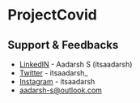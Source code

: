 # ProjectCovid

## Support & Feedbacks

- [LinkedIN](https://www.linkedin.com/in/itsaadarsh/ 'Linkedin') - Aadarsh S (itsaadarsh)
- [Twitter](https://www.twitter.com/itsaadarsh_ 'Twitter') - itsaadarsh\_
- [Instagram](https://www.instagram.com/itsaadarsh/ '@itsaadarsh') - itsaadarsh
- aadarsh-s@outlook.com
